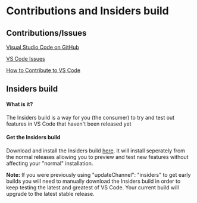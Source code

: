 # Contributions and Insiders build

## Contributions/Issues

[Visual Studio Code on GitHub](https://github.com/Microsoft/vscode)

[VS Code Issues](https://github.com/Microsoft/vscode/issues)

[How to Contribute to VS Code](https://github.com/Microsoft/vscode/wiki/How-to-Contribute)

## Insiders build

#### What is it?

The Insiders build is a way for you (the consumer) to try and test out features in VS Code that haven't been released yet

#### Get the Insiders build

Download and install the Insiders build [here](https://code.visualstudio.com/insiders). It will install seperately from the normal releases allowing you to preview and test new features without affecting your "normal" installation.  

__Note:__ If you were previously using "updateChannel": "insiders" to get early builds you will need to manually download the Insiders build in order to keep testing the latest and greatest of VS Code. Your current build will upgrade to the latest stable release.
